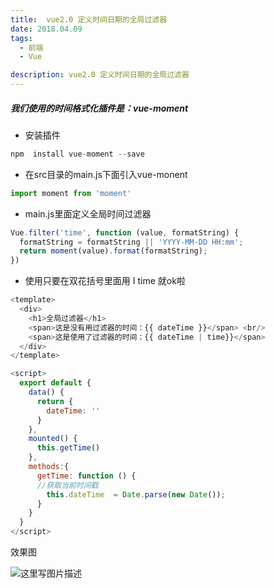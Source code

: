 ```yaml
---
title:  vue2.0 定义时间日期的全局过滤器
date: 2018.04.09
tags: 
  - 前端
  - Vue

description: vue2.0 定义时间日期的全局过滤器
---
```



##### 我们使用的时间格式化插件是：vue-moment

- 安装插件 
```javascript
npm  install vue-moment --save
```

- 在src目录的main.js下面引入vue-monent
```javascript
import moment from 'moment'
```
- main.js里面定义全局时间过滤器
```javascript
Vue.filter('time', function (value, formatString) {
  formatString = formatString || 'YYYY-MM-DD HH:mm';
  return moment(value).format(formatString);
})
```

- 使用只要在双花括号里面用  I time 就ok啦
```javascript
<template>
  <div>
    <h1>全局过滤器</h1>
    <span>这是没有用过滤器的时间：{{ dateTime }}</span> <br/>
    <span>这是使用了过滤器的时间：{{ dateTime | time}}</span>
  </div>
</template>

<script>
  export default {
    data() {
      return {
        dateTime: ''
      }
    },
    mounted() {
      this.getTime()
    },
    methods:{
      getTime: function () {
      //获取当前时间戳
        this.dateTime  = Date.parse(new Date());
      }
    }
  }
</script>
```

效果图

![这里写图片描述](https://img-blog.csdn.net/20180409144628965?watermark/2/text/aHR0cHM6Ly9ibG9nLmNzZG4ubmV0L3FxXzM4MDgyMzA0/font/5a6L5L2T/fontsize/400/fill/I0JBQkFCMA==/dissolve/70)